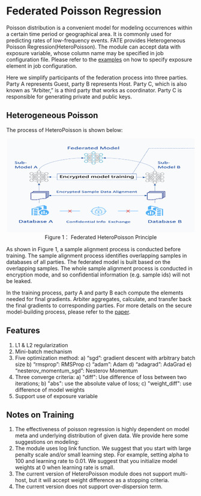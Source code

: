 # Federated Poisson Regression

Poisson distribution is a convenient model for modeling occurrences within a certain time period or geographical area. It is commonly used for predicting rates of low-frequency events. FATE provides Heterogeneous Poisson Regression(HeteroPoisson). The module can accept data with exposure variable, whose column name may be specified in job configuration file. Please refer to the [examples](https://github.com/WeBankFinTech/FATE/tree/master/examples/federatedml-1.0-examples/hetero_poisson_regression) on how to specify exposure element in job configuration.

Here we simplify participants of the federation process into three parties. Party A represents Guest, party B represents Host. Party C, which is also known as “Arbiter,” is a third party that works as coordinator. Party C is responsible for generating private and public keys.

## Heterogeneous Poisson

The process of HeteroPoisson is shown below:

<div style="text-align:center", align=center>
<img src="./images/HeteroPoisson.png" alt="samples" width="500" height="250" /><br/>
Figure 1： Federated HeteroPoisson Principle</div>

As shown in Figure 1, a sample alignment process is conducted before training. The sample alignment process identifies overlapping samples in databases of all parties. The federated model is built based on the overlapping samples. The whole sample alignment process is conducted in encryption mode, and so confidential information (e.g. sample ids) will not be leaked.

In the training process, party A and party B each compute the elements needed for final gradients. Arbiter aggregates, calculate, and transfer back the final gradients to corresponding parties. For more details on the secure model-building process, please refer to the [paper](https://arxiv.org/abs/1711.10677).

## Features 

1. L1 & L2 regularization
2. Mini-batch mechanism
3. Five optimization method:
    a)	“sgd”: gradient descent with arbitrary batch size
    b) “rmsprop”: RMSProp
    c) “adam”: Adam
    d) “adagrad”: AdaGrad
    e) “nesterov_momentum_sgd”: Nesterov Momentum
4. Three converge criteria:
    a) "diff": Use difference of loss between two iterations;
    b) "abs": use the absolute value of loss;
    c) "weight_diff": use difference of model weights
5. Support use of exposure variable

## Notes on Training

1. The effectiveness of poisson regression is highly dependent on model meta and underlying distribution of given data. We provide here some suggestions on modeling:
2. The module uses log link function. We suggest that you start with large penalty scale and/or small learning step. For example, setting alpha to 100 and learning rate to 0.01.
We suggest that you initialize model weights at 0 when learning rate is small.
3. The current version of HeteroPoisson module does not support multi-host, but it will accept weight difference as a stopping criteria.
4. The current version does not support over-dispersion term.